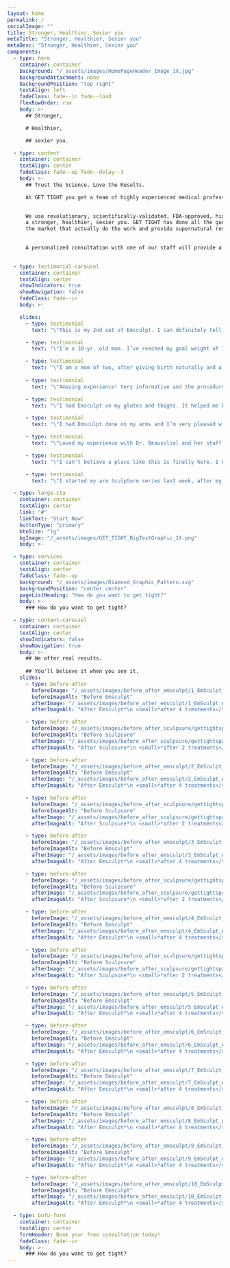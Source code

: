 ```yaml
---
layout: home
permalink: /
socialImage: ""
title: Stronger, Healthier, Sexier you
metaTitle: "Stronger, Healthier, Sexier you"
metaDesc: "Stronger, Healthier, Sexier you"
components:
  - type: hero
    container: container
    background: "/_assets/images/HomePageHeader_Image_1X.jpg"
    backgroundAttachment: none
    backgroundPosition: "top right"
    textAlign: left
    fadeClass: fade--in fade--load
    flexRowOrder: row
    body: >-
      ## Stronger,

      # Healthier,

      ## sexier you.

  - type: content
    container: container
    textAlign: center
    fadeClass: fade--up fade--delay--3
    body: >-
      ## Trust the Science. Love the Results.

      At GET TIGHT you get a team of highly experienced medical professionals led by a trusted doctor with 20 years of clinical experience and 10 years as a highly rated doctor in West Hartford. We are committed to giving you 5-star treatment and significant, satisfying results.
 

      We use revolutionary, scientifically-validated, FDA-approved, high-tech machines and methods that are customized to achieve 
      a stronger, healthier, sexier you. GET TIGHT has done all the guesswork for you, Dr. Beausoleil has selected the only devices on 
      the market that actually do the work and provide supernatural results.
      

      A personalized consultation with one of our staff will provide a tailored treatment plan to address your areas of concern.
  

  - type: testimonial-carousel
    container: container
    textAlign: center
    showIndicators: true
    showNavigation: false
    fadeClass: fade--in
    body: >-

    slides:
      - type: testimonial
        text: "\"This is my 2nd set of Emsculpt. I can definitely tell a difference from my treatments and would highly recommend it for anyone else not wanting to go under the knife. A great addition to your regular exercise routine! Glutes: 1/10 on the intensity scale (at 100% power). Honestly, it's actually comfortable and enjoyable for me. Abs: 5/10 on the intensity scale (at 100% power). And it's true when they tell you that you’ll crave the treatments.\""

      - type: testimonial
        text: "\"I’m a 38-yr. old mom. I’ve reached my goal weight of 123 lbs. at 5’5, but due to having children and honestly always having a soft loose belly, I still was unhappy with how my stomach looked. The Emsculpt is mostly to build muscle and is not the same as cool sculpting. The procedure itself is only 30 mins long and not painful at all. I’ve had 2 of the 4 treatments and feel like I already see a slight difference and definitely already feel that my core is stronger. I can’t wait to see how it looks in 4 weeks from now when I should see the full results!\""

      - type: testimonial
        text: "\"I am a mom of two, after giving birth naturally and a c section I had a lack of strength in my abs. Emsculpt was the answer!! 7 months after having a baby I had ab strength like never before and it improves with time. I work out 3-4 days a week and this really improved my ab workout. I’m so thankful for this treatment; it made me feel strong again. I’ve had pelvic pain since my first birth, and it went away after I strengthened my core. I can do more squats and feel the strength when I’m exercising. Emsculpt is definitely worth a try.\""
        
      - type: testimonial
        text: "\"Amazing experience! Very informative and the procedure doesn’t hurt at all! I already feel like I have more energy!\""

      - type: testimonial
        text: "\"I had Emsculpt on my glutes and thighs. It helped me build muscle in two regions that I struggle with building muscle and it tone/lifted my glute. I got AMAZING results with Emsculpt. It was easy and completely non-invasive treatment, without breaking a sweat.\""

      - type: testimonial
        text: "\"I had Emsculpt done on my arms and I’m very pleased with it and my shirts are looser now around the arms area. I would do the treatment again with no question asked! My arms look great! It’s painless.\""

      - type: testimonial
        text: "\"Loved my experience with Dr. Beausoliel and her staff!! She is so attentive and provided ample time for questions. I had Sculpture done and she stayed with me the entire time. It is a very relaxing environment. Highly recommend Dr. Beausoleil!!! \""

      - type: testimonial
        text: "\"I can't believe a place like this is finally here. I had my consultation today. The staff is great, such a wonderful, friendly and informative experience. Brand new state of the art equipment to muscle build and maintain a tight firm body. This is exactly what I have been looking for, for a long time. Since my auto accident I have not been able to attend any gym and due to an injury I also can't lift anything anymore I'm excited to get started on this journey shaping and tightening this body to perfection.\""

      - type: testimonial
        text: "\"I started my arm SculpSure series last week, after my first treatment, I put on a shirt that normally fits snug around my arms and now the shirt finally fits comfortably! It actually worked! I am very pleased with the treatment and service I received from Get Tight Spa and I will definitely come back for more treatments in the near future.\""

  - type: large-cta
    container: container
    textAlign: center
    link: "#"
    linkText: "Start Now"
    buttonType: "primary"
    btnSize: "lg"
    bgImage: "/_assets/images/GET_TIGHT_BigTextGraphic_1X.png"
    body: >-

  - type: services
    container: container
    textAlign: center
    fadeClass: fade--up
    background: "/_assets/images/Diamond_Graphic_Pattern.svg"
    backgroundPosition: "center center"
    pageListHeading: "How do you want to get tight?"
    body: >-
      ### How do you want to get tight?

  - type: content-carousel
    container: container
    textAlign: center
    showIndicators: false
    showNavigation: true
    body: >-
      ## We offer real results. 
      
      ## You'll believe it when you see it.
    slides:
      - type: before-after
        beforeImage: "/_assets/images/before_after_emsculpt/1_EmSculpt_Before.jpg"
        beforeImageAlt: "Before Emsculpt"
        afterImage: "/_assets/images/before_after_emsculpt/1_EmSculpt_After.jpg"
        afterImageAlt: "After Emsculpt*\n <small>*after 4 treatments</small>"

      - type: before-after
        beforeImage: "/_assets/images/before_after_sculpsure/gettightspa_sculpsure_flanks_-_before.jpg"
        beforeImageAlt: "Before Sculpsure"
        afterImage: "/_assets/images/before_after_sculpsure/gettightspa_sculpsure_flanks_-_after.jpg"
        afterImageAlt: "After Sculpsure*\n <small>*after 2 treatments</small>"

      - type: before-after
        beforeImage: "/_assets/images/before_after_emsculpt/2_EmSculpt_Before.jpg"
        beforeImageAlt: "Before Emsculpt"
        afterImage: "/_assets/images/before_after_emsculpt/2_EmSculpt_After.jpg"
        afterImageAlt: "After Emsculpt*\n <small>*after 4 treatments</small>"

      - type: before-after
        beforeImage: "/_assets/images/before_after_sculpsure/gettightspa_sculpsure_inner_thighs_-_before.jpg"
        beforeImageAlt: "Before Sculpsure"
        afterImage: "/_assets/images/before_after_sculpsure/gettightspa_sculpsure_inner_thighs_-_after.jpg"
        afterImageAlt: "After Sculpsure*\n <small>*after 2 treatments</small>"

      - type: before-after
        beforeImage: "/_assets/images/before_after_emsculpt/3_EmSculpt_Before.jpg"
        beforeImageAlt: "Before Emsculpt"
        afterImage: "/_assets/images/before_after_emsculpt/3_EmSculpt_After.jpg"
        afterImageAlt: "After Emsculpt*\n <small>*after 4 treatments</small>"

      - type: before-after
        beforeImage: "/_assets/images/before_after_sculpsure/gettightspa_sculpsure_lower_abdomen_-_before.jpg"
        beforeImageAlt: "Before Sculpsure"
        afterImage: "/_assets/images/before_after_sculpsure/gettightspa_sculpsure_lower_abdomen_-_after.jpg"
        afterImageAlt: "After Sculpsure*\n <small>*after 2 treatments</small>"

      - type: before-after
        beforeImage: "/_assets/images/before_after_emsculpt/4_EmSculpt_Before.jpg"
        beforeImageAlt: "Before Emsculpt"
        afterImage: "/_assets/images/before_after_emsculpt/4_EmSculpt_After.jpg"
        afterImageAlt: "After Emsculpt*\n <small>*after 4 treatments</small>"

      - type: before-after
        beforeImage: "/_assets/images/before_after_sculpsure/gettightspa_sculpsure_upper___lower_abdomen_-_before.jpg"
        beforeImageAlt: "Before Sculpsure"
        afterImage: "/_assets/images/before_after_sculpsure/gettightspa_sculpsure_upper___lower_abdomen_-_after.jpg"
        afterImageAlt: "After Sculpsure*\n <small>*after 2 treatments</small>"

      - type: before-after
        beforeImage: "/_assets/images/before_after_emsculpt/5_EmSculpt_Before.jpg"
        beforeImageAlt: "Before Emsculpt"
        afterImage: "/_assets/images/before_after_emsculpt/5_EmSculpt_After.jpg"
        afterImageAlt: "After Emsculpt*\n <small>*after 4 treatments</small>"

      - type: before-after
        beforeImage: "/_assets/images/before_after_emsculpt/6_EmSculpt_Before.jpg"
        beforeImageAlt: "Before Emsculpt"
        afterImage: "/_assets/images/before_after_emsculpt/6_EmSculpt_After.jpg"
        afterImageAlt: "After Emsculpt*\n <small>*after 4 treatments</small>"

      - type: before-after
        beforeImage: "/_assets/images/before_after_emsculpt/7_EmSculpt_Before.jpg"
        beforeImageAlt: "Before Emsculpt"
        afterImage: "/_assets/images/before_after_emsculpt/7_EmSculpt_After.jpg"
        afterImageAlt: "After Emsculpt*\n <small>*after 4 treatments</small>"

      - type: before-after
        beforeImage: "/_assets/images/before_after_emsculpt/8_EmSculpt_Before.jpg"
        beforeImageAlt: "Before Emsculpt"
        afterImage: "/_assets/images/before_after_emsculpt/8_EmSculpt_After.jpg"
        afterImageAlt: "After Emsculpt*\n <small>*after 4 treatments</small>"

      - type: before-after
        beforeImage: "/_assets/images/before_after_emsculpt/9_EmSculpt_Before.jpg"
        beforeImageAlt: "Before Emsculpt"
        afterImage: "/_assets/images/before_after_emsculpt/9_EmSculpt_After.jpg"
        afterImageAlt: "After Emsculpt*\n <small>*after 4 treatments</small>"

      - type: before-after
        beforeImage: "/_assets/images/before_after_emsculpt/10_EmSculpt_Before.jpg"
        beforeImageAlt: "Before Emsculpt"
        afterImage: "/_assets/images/before_after_emsculpt/10_EmSculpt_After.jpg"
        afterImageAlt: "After Emsculpt*\n <small>*after 4 treatments</small>"

  - type: bofu-form
    container: container
    textAlign: center
    formHeader: Book your free consultation today!
    fadeClass: fade--in
    body: >-
      ### How do you want to get tight?
---
```

